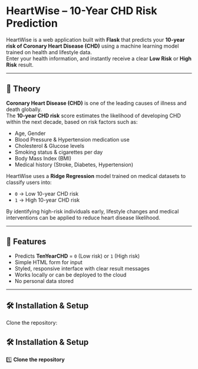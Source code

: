 # HeartWise – 10-Year CHD Risk Prediction

HeartWise is a web application built with **Flask** that predicts your **10-year risk of Coronary Heart Disease (CHD)** using a machine learning model trained on health and lifestyle data.  
Enter your health information, and instantly receive a clear **Low Risk** or **High Risk** result.

---

## 📖 Theory

**Coronary Heart Disease (CHD)** is one of the leading causes of illness and death globally.  
The **10-year CHD risk** score estimates the likelihood of developing CHD within the next decade, based on risk factors such as:

- Age, Gender  
- Blood Pressure & Hypertension medication use  
- Cholesterol & Glucose levels  
- Smoking status & cigarettes per day  
- Body Mass Index (BMI)  
- Medical history (Stroke, Diabetes, Hypertension)  

HeartWise uses a **Ridge Regression** model trained on medical datasets to classify users into:
- `0` → Low 10-year CHD risk  
- `1` → High 10-year CHD risk  

By identifying high-risk individuals early, lifestyle changes and medical interventions can be applied to reduce heart disease likelihood.

---

## 🚀 Features

- Predicts **TenYearCHD** = `0` (Low risk) or `1` (High risk)  
- Simple HTML form for input  
- Styled, responsive interface with clear result messages  
- Works locally or can be deployed to the cloud  
- No personal data stored

---

## 🛠️ Installation & Setup

Clone the repository:
## 🛠 Installation & Setup

1️⃣ **Clone the repository**

